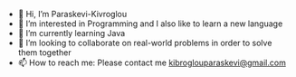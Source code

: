- 👋 Hi, I’m Paraskevi-Kivroglou
- 👀 I’m interested in Programming and I also like to learn a new language
- 🌱 I’m currently learning Java
- 💞️ I’m looking to collaborate on real-world problems in order to solve them together
- 📫 How to reach me: Please contact me kibroglouparaskevi@gmail.com

<!---
Paraskevi-KIvroglou/Paraskevi-KIvroglou is a ✨ special ✨ repository because its `README.md` (this file) appears on your GitHub profile.
You can click the Preview link to take a look at your changes.
--->
